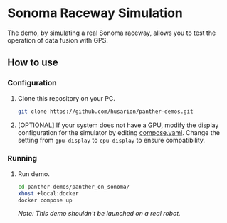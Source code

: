 # Sonoma Raceway Simulation

The demo, by simulating a real Sonoma raceway, allows you to test the operation of data fusion with GPS.

## How to use

### Configuration

1. Clone this repository on your PC.

    ```bash
    git clone https://github.com/husarion/panther-demos.git
    ```

2. [OPTIONAL] If your system does not have a GPU, modify the display configuration for the simulator by editing [compose.yaml](compose.yaml). Change the setting from `gpu-display` to `cpu-display` to ensure compatibility.

### Running

1. Run demo.

    ```bash
    cd panther-demos/panther_on_sonoma/
    xhost +local:docker
    docker compose up
    ```

    *Note: This demo shouldn't be launched on a real robot.*
